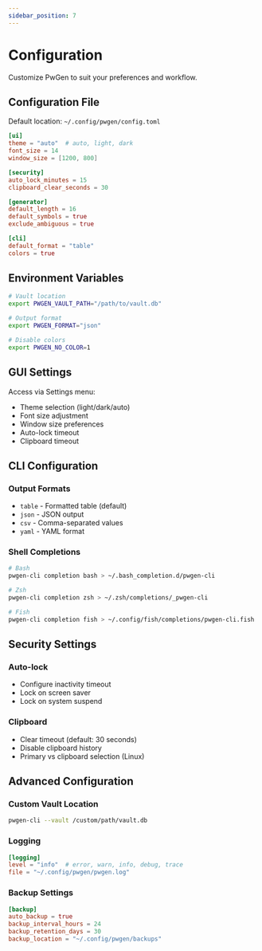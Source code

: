 ```yaml
---
sidebar_position: 7
---
```


# Configuration

Customize PwGen to suit your preferences and workflow.

## Configuration File

Default location: `~/.config/pwgen/config.toml`

```toml
[ui]
theme = "auto"  # auto, light, dark
font_size = 14
window_size = [1200, 800]

[security]
auto_lock_minutes = 15
clipboard_clear_seconds = 30

[generator]
default_length = 16
default_symbols = true
exclude_ambiguous = true

[cli]
default_format = "table"
colors = true
```

## Environment Variables

```bash
# Vault location
export PWGEN_VAULT_PATH="/path/to/vault.db"

# Output format
export PWGEN_FORMAT="json"

# Disable colors
export PWGEN_NO_COLOR=1
```

## GUI Settings

Access via Settings menu:
- Theme selection (light/dark/auto)
- Font size adjustment
- Window size preferences
- Auto-lock timeout
- Clipboard timeout

## CLI Configuration

### Output Formats
- `table` - Formatted table (default)
- `json` - JSON output
- `csv` - Comma-separated values
- `yaml` - YAML format

### Shell Completions

```bash
# Bash
pwgen-cli completion bash > ~/.bash_completion.d/pwgen-cli

# Zsh  
pwgen-cli completion zsh > ~/.zsh/completions/_pwgen-cli

# Fish
pwgen-cli completion fish > ~/.config/fish/completions/pwgen-cli.fish
```

## Security Settings

### Auto-lock
- Configure inactivity timeout
- Lock on screen saver
- Lock on system suspend

### Clipboard
- Clear timeout (default: 30 seconds)
- Disable clipboard history
- Primary vs clipboard selection (Linux)

## Advanced Configuration

### Custom Vault Location
```bash
pwgen-cli --vault /custom/path/vault.db
```

### Logging
```toml
[logging]
level = "info"  # error, warn, info, debug, trace
file = "~/.config/pwgen/pwgen.log"
```

### Backup Settings
```toml
[backup]
auto_backup = true
backup_interval_hours = 24
backup_retention_days = 30
backup_location = "~/.config/pwgen/backups"
```